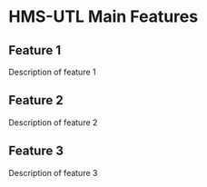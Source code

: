 # HMS-UTL Main Features

## Feature 1

Description of feature 1

## Feature 2

Description of feature 2

## Feature 3

Description of feature 3

